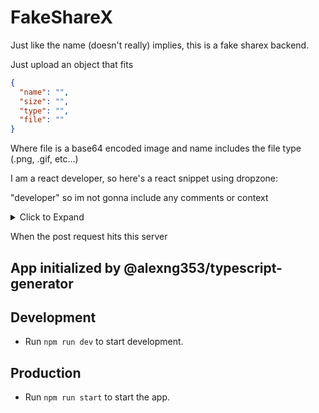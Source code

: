 # FakeShareX

Just like the name (doesn't really) implies, this is a fake sharex backend.

Just upload an object that fits

```json
{
  "name": "",
  "size": "",
  "type": "",
  "file": ""
}
```

Where file is a base64 encoded image and name includes the file type (.png, .gif, etc...)

I am a react developer, so here's a react snippet using dropzone:

"developer" so im not gonna include any comments or context

<details>
  <summary>
    Click to Expand
  </summary>

```jsx
import { useCallback, useState } from "react";
import Dropzone from "react-dropzone";


export default function Uploader() {
  const [files, setFiles] = useState<FakeFile[]>([]);
  interface FakeFile {
    name: string;
    size: number;
    type: string;
    file: any;
  }

  const onDrop = useCallback((acceptedFiles: File[]) => {
    // setFiles(acceptedFiles);
    acceptedFiles.forEach((file) => {
      const reader = new FileReader();
      reader.onabort = () => console.log("file reading was aborted");
      reader.onerror = () => console.log("file reading has failed");
      reader.onload = () => {
        // Do whatever you want with the file contents
        const binaryStr = reader.result;
        console.log(binaryStr);

        // setFiles((prev) => [...prev, binaryStr]);
        const tmp = {
          name: file.name,
          size: file.size,
          type: file.type,
          file: binaryStr,
        };
        setFiles((prev) => [...prev, tmp]);
        fetch("http://localhost:10000/api/upload", {
          method: "POST",
          body: JSON.stringify({
            file: [_arrayBufferToBase64(tmp.file)],
            name: tmp.name,
          }),
          // body: JSON.stringify({ balls: "true" }),
          headers: {
            "Content-Type": "application/json",
            Accept: "application/json",
          },
        })
          .then((res) => res.json())
          .then((res) => console.log(res));
      };
      reader.readAsArrayBuffer(file);
    });
  }, []);
  function _arrayBufferToBase64(buffer: any) {
    var binary = "";
    var bytes = new Uint8Array(buffer);
    var len = bytes.byteLength;
    for (var i = 0; i < len; i++) {
      binary += String.fromCharCode(bytes[i]);
    }
    return window.btoa(binary);
  }
  return (
    <div>
      <Dropzone onDrop={onDrop}
      noClick
      // noclick


      >
        {({ getRootProps, getInputProps }) => (
          <section>
            <div {...getRootProps()}>
              <input {...getInputProps()} />
              {/* <Chat> */}
              <p>
                Drag &apos;n&apos; drop some files here, or click to select
                files
              </p>
            </div>
          </section>
        )}
      </Dropzone>
      {files.map((file) => (
        <div key={file.name}>
          {_arrayBufferToBase64(file.file)}
          <img
            src={"data:image/jpg;base64, " + _arrayBufferToBase64(file.file)}
            // src={URL.createObjectURL(file)}
            alt=""
          />
          <button
            onClick={() => {
              console.log(file);
              // console.log(form.get("files[]"));
              fetch("http://localhost:10000/api/upload", {
                method: "POST",
                body: JSON.stringify({
                  file: [_arrayBufferToBase64(file.file)],
                  name: file.name,
                }),
                // body: JSON.stringify({ balls: "true" }),
                headers: {
                  "Content-Type": "application/json",
                  Accept: "application/json",
                },
              })
                .then((res) => res.json())
                .then((res) => console.log(res));

              // var obj: any = {};
              // form.forEach((value, key) => (obj[key] = value));
              // var json = JSON.stringify(obj);
            }}
          >
            Upload
          </button>
        </div>
      ))}
    </div>
  );
}


```

</details>

When the post request hits this server

## App initialized by @alexng353/typescript-generator

## Development

- Run `npm run dev` to start development.

## Production

- Run `npm run start` to start the app.
